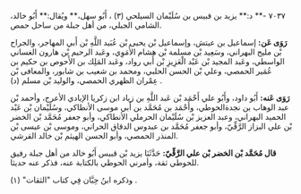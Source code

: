 ٧٠٣٧ -** د:** يزيد بن قبيس بن سُلَيْمان السيلحي (٣) ، أَبُو سهل،** ويُقال:** أَبُو خالد، الشامي الجبلي، من أهل جبلة من ساحل حمص.

**رَوَى عَن:** إسماعيل بن عيتش، وإسماعيل بْن يحيى بْن عُبَيد اللَّهِ بْن أَبي المهاجر، والجراح بْن مليح البهراني، وسَعِيد بْن مسلمة بْن هشام الأُمَوِي، وعَبد الرحيم بْن هارون الغساني الواسطي، وعَبد المجيد بْن عَبْد الْعَزِيزِ بْن أَبي رواد، وعَبد المَلِك بن الأَحوص بن حكيم بن عُمَير الحمصي، وعلي بْن الحسن الحلبي، ومحمد بن شعيب بن شابور، والمعافى بْن عِمْران الظهري الحمصي، والوليد بْن مسلم (د) .

**رَوَى عَنه:** أَبُو داود، وأَبُو علي أَحْمَد بْن عَبد اللَّهِ بن زياد ابن زكريا الإيادي الأعرج، وأحمد بْن عبد الوهاب بن نجدةالحوطي، وأَحْمَد بن مُحَمَّد بن أَبي موسى الأنطاكي، وسُلَيْمان بْن عَبْد الحميد البهراني، وعبد العزيز بْن سُلَيْمان الحرملي الأنطاكي، وأبو جعفر مُحَمَّد بْن الخضر بْن علي البزاز الرَّقِّيّ، وأبو جعفر مُحَمَّد بن عبدوس الدقاق الحراني، وموسى بْن عيسى بْن المنذر الحمصي، وأبو الحسن الهيثم بْن خالد القرشي.

**قال مُحَمَّد بْن الخضر بْن علي الرَّقِّيّ:** حَدَّثَنَا يزيد بْن قبيس أَبُو خالد من أهل جبلة رفيق للحوطي ثقة، وأمرني الحوطي بالكتابة عنه، فذكر عنه حديثا.

وذكره ابنُ حِبَّان فِي كتاب "الثقات" (١) .